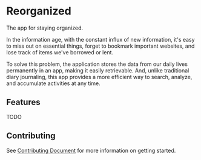 # Reorganized

The app for staying organized.

In the information age, with the constant influx of new information, it's easy to miss out on essential things, forget to bookmark important websites, and lose track of items we've borrowed or lent.

To solve this problem, the application stores the data from our daily lives permanently in an app, making it easily retrievable. And, unlike traditional diary journaling, this app provides a more efficient way to search, analyze, and accumulate activities at any time.


## Features

TODO

## Contributing

See [Contributing Document](CONTRIBUTING.md) for more information on getting started.
